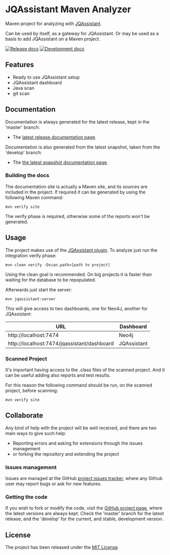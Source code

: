 # JQAssistant Maven Analyzer

Maven project for analyzing with [JQAssistant](https://jqassistant.org/).

Can be used by itself, as a gateway for JQAssistant. Or may be used as a basis to add JQAssistant on a Maven project.

[![Release docs](https://img.shields.io/badge/docs-release-blue.svg)][site-release]
[![Development docs](https://img.shields.io/badge/docs-develop-blue.svg)][site-develop]

## Features

- Ready to use JQAssistant setup
- JQAssistant dashboard
- Java scan
- git scan

## Documentation

Documentation is always generated for the latest release, kept in the 'master' branch:

- The [latest release documentation page][site-release].

Documentation is also generated from the latest snapshot, taken from the 'develop' branch:

- The [the latest snapshot documentation page][site-develop].

### Building the docs

The documentation site is actually a Maven site, and its sources are included in the project. If required it can be generated by using the following Maven command:

```
mvn verify site
```

The verify phase is required, otherwise some of the reports won't be generated.

## Usage

The project makes use of the [JQAssistant plugin][jqassistant-plugin]. To analyze just run the integration verify phase:

```
mvn clean verify -Dscan.path=[path to project]
```

Using the clean goal is recommended. On big projects it is faster than waiting for the database to be repopulated.

Afterwards just start the server:

```
mvn jqassistant:server
```

This will give access to two dashboards, one for Neo4J, another for JQAssistant:

| URL                                         | Dashboard     |
| ------------------------------------------- | ------------- |
| http://localhost:7474                       | Neo4j         |
| http://localhost:7474/jqassistant/dashboard | JQAssistant   |

### Scanned Project

It's important having access to the .class files of the scanned project. And it can be useful adding also reports and test results.

For this reason the following command should be run, on the scanned project, before scanning:

```
mvn verify site
```

## Collaborate

Any kind of help with the project will be well received, and there are two main ways to give such help:

- Reporting errors and asking for extensions through the issues management
- or forking the repository and extending the project

### Issues management

Issues are managed at the GitHub [project issues tracker][issues], where any Github user may report bugs or ask for new features.

### Getting the code

If you wish to fork or modify the code, visit the [GitHub project page][scm], where the latest versions are always kept. Check the 'master' branch for the latest release, and the 'develop' for the current, and stable, development version.

## License

The project has been released under the [MIT License][license].

[issues]: https://github.com/bernardo-mg/jqassistant-maven-analyzer/issues
[license]: https://www.opensource.org/licenses/mit-license.php
[scm]: https://github.com/bernardo-mg/jqassistant-maven-analyzer
[site-develop]: https://docs.bernardomg.com/development/maven/jqassistant-maven-analyzer
[site-release]: https://docs.bernardomg.com/maven/jqassistant-maven-analyzer

[jqassistant-plugin]: https://github.com/kontext-e/jqassistant-plugins
